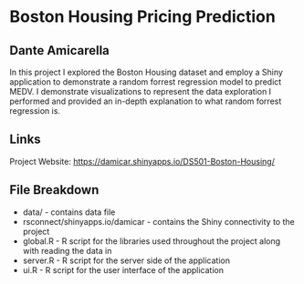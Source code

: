 # Boston Housing Pricing Prediction

## Dante Amicarella

In this project I explored the Boston Housing dataset and employ a Shiny application to demonstrate a random forrest regression model to predict MEDV. I demonstrate visualizations to represent the data exploration I performed and provided an in-depth explanation to what random forrest regression is.

## Links
Project Website: https://damicar.shinyapps.io/DS501-Boston-Housing/

## File Breakdown
- data/ - contains data file
- rsconnect/shinyapps.io/damicar - contains the Shiny connectivity to the project
- global.R - R script for the libraries used throughout the project along with reading the data in
- server.R - R script for the server side of the application
- ui.R - R script for the user interface of the application
